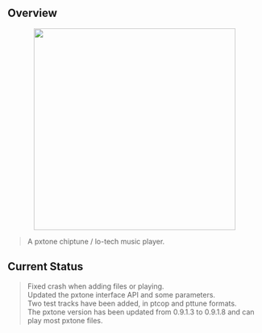 ## Overview

<div align=center><img src="https://github.com/Etercyber/foo_input_pxtone/blob/master/res/logo.png" width="400px"/></div>

> A pxtone chiptune / lo-tech music player.<br>

## Current Status
> Fixed crash when adding files or playing.<br>
> Updated the pxtone interface API and some parameters.<br>
> Two test tracks have been added, in ptcop and pttune formats.<br>
> The pxtone version has been updated from 0.9.1.3 to 0.9.1.8 and can play most pxtone files.<br>
